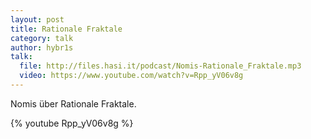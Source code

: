 ```yaml
---
layout: post
title: Rationale Fraktale
category: talk
author: hybr1s
talk:
  file: http://files.hasi.it/podcast/Nomis-Rationale_Fraktale.mp3
  video: https://www.youtube.com/watch?v=Rpp_yV06v8g
---
```

Nomis über Rationale Fraktale.  
<!-- break -->

{% youtube Rpp_yV06v8g %}
